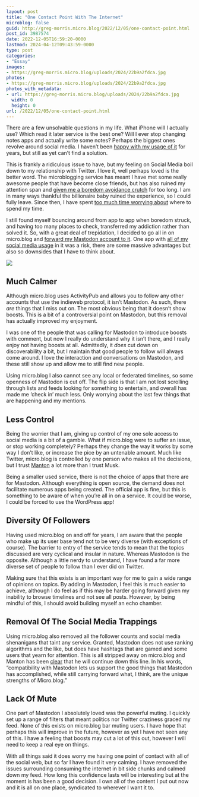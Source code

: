 ```yaml
---
layout: post
title: "One Contact Point With The Internet"
microblog: false
guid: http://greg-morris.micro.blog/2022/12/05/one-contact-point.html
post_id: 3987574
date: 2022-12-05T16:59:20-0000
lastmod: 2024-04-12T09:43:59-0000
type: post
categories:
- "Essay"
images:
- https://greg-morris.micro.blog/uploads/2024/22b9a2fdca.jpg
photos:
- https://greg-morris.micro.blog/uploads/2024/22b9a2fdca.jpg
photos_with_metadata:
- url: https://greg-morris.micro.blog/uploads/2024/22b9a2fdca.jpg
  width: 0
  height: 0
url: /2022/12/05/one-contact-point.html
---
```

There are a few unsolvable questions in my life. What iPhone will I actually use? Which read it later service is the best one? Will I ever stop changing notes apps and actually write some notes? Perhaps the biggest ones revolve around social media. I haven’t been [happy with my usage of it](/2018/05/25/intentional-twitter-usage.html) for years, but still as yet can’t find a solution. 

This is frankly a ridiculous issue to have, but my feeling on Social Media boil down to my relationship with Twitter. I love it, well perhaps loved is the better word. The microblogging service has meant I have met some really awesome people that have become close friends, but has also ruined my attention span and [given me a boredom avoidance crutch](/2021/02/05/twitter-muscle-memory.html) for too long. I am in many ways thankful the billionaire baby ruined the experience, so I could fully leave. Since then, I have spent [too much time worrying about](/2022/12/01/104000.html) where to spend my time.

I still found myself bouncing around from app to app when boredom struck, and having too many places to check, transferred my addiction rather than solved it. So, with a great deal of trepidation, I decided to go all in on micro.blog and [forward my Mastodon account to it](/2022/12/02/moving-my-mastodon.html). One app with [all of my social media usage](/2022/12/04/i-am-really.html) in it was a risk, there are some massive advantages but also so downsides that I have to think about.

![](https://greg-morris.micro.blog/uploads/2024/22b9a2fdca.jpg)

## Much Calmer
Although micro.blog uses ActivityPub and allows you to follow any other accounts that use the indieweb protocol, it isn’t Mastodon. As such, there *are* things that I miss out on. The most obvious being that it doesn’t show boosts. This is a bit of a controversial point on Mastodon, but this removal has actually improved my enjoyment. 

I was one of the people that was calling for Mastodon to introduce boosts with comment, but now I really do understand why it isn’t there, and I really enjoy not having boosts at all. Admittedly, it *does* cut down on discoverability a bit, but I maintain that good people to follow will always come around. I love the interaction and conversations on Mastodon, and these still show up and allow me to still find new people.

Using micro.blog I also cannot see any local or federated timelines, so some openness of Mastodon is cut off. The flip side is that I am not lost scrolling through lists and feeds looking for something to entertain, and overall has made me ‘check in’ much less. Only worrying about the last few things that are happening and my mentions. 

## Less Control
Being the worrier that I am, giving up control of my one sole access to social media is a bit of a gamble. What if micro.blog were to suffer an issue, or stop working completely? Perhaps they change the way it works by some way I don’t like, or increase the pice by an untenable amount. Much like Twitter, micro.blog is controlled by one person who makes all the decisions, but I trust [Manton](https://www.manton.org) a lot more than I trust Musk. 

Being a smaller used service, there is not the choice of apps that there are for Mastodon. Although everything is open source, the demand does not facilitate numerous apps being created. The official app is fine, but this is something to be aware of when you’re all in on a service. It could be worse, I could be forced to use the WordPress app!

## Diversity Of Followers
Having used micro.blog on and off for years, I am aware that the people who make up its user base tend not to be very diverse (with exceptions of course). The barrier to entry of the service tends to mean that the topics discussed are very cyclical and insular in nature. Whereas Mastodon is the opposite. Although a little nerdy to understand, I have found a far more diverse set of people to follow than I ever did on Twitter. 

Making sure that this exists is an important way for me to gain a wide range of opinions on topics. By adding in Mastodon, I feel this is much easier to achieve, although I do feel as if this may be harder going forward given my inability to browse timelines and not see all posts. However, by being mindful of this, I should avoid building myself an echo chamber.

## Removal Of The Social Media Trappings
Using micro.blog also removed all the follower counts and social media shenanigans that taint any service. Granted, Mastodon does not use ranking algorithms and the like, but does have hashtags that are gamed and some users that yearn for attention. This is all stripped away on micro.blog and Manton has been [clear](https://www.manton.org/2018/11/07/microblog-mastodon.html) that he will continue down this line. In his words, “compatibility with Mastodon lets us support the good things that Mastodon has accomplished, while still carrying forward what, I think, are the unique strengths of Micro.blog.”

## Lack Of Mute
One part of Mastodon I absolutely loved was the powerful muting. I quickly set up a range of filters that meant politics nor Twitter craziness graced my feed. None of this exists on micro.blog bar muting users. I have hope that perhaps this will improve in the future, however as yet I have not seen any of this. I have a feeling that boosts may cut a lot of this out, however I will need to keep a real eye on things.

With all things said it does worry me having one point of contact with all of the social web, but so far I have found it very calming. I have removed the issues surrounding consuming the internet in bit side chunks and calmed down my feed. How long this confidence lasts will be interesting but at the moment is has been a good decision. I own all of the content I put out now and it is all on one place, syndicated to wherever I want it to. 
